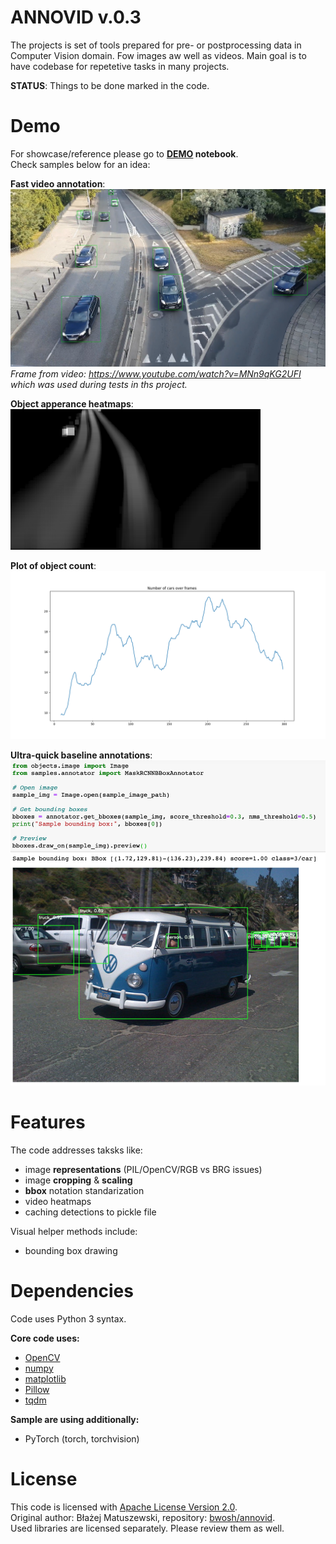 # ANNOVID v.0.3

The projects is set of tools prepared for pre- or postprocessing data in Computer Vision domain. Fow images aw well as videos. Main goal is to have codebase for repetetive tasks in many projects.  

**STATUS**: Things to be done marked in the code.  

# Demo 

For showcase/reference please go to **[DEMO](./demo.ipynb) notebook**.  
Check samples below for an idea:  

**Fast video annotation**:  
![detections](./assets/video_bbox.png)
*Frame from video: https://www.youtube.com/watch?v=MNn9qKG2UFI which was used during tests in ths project.* 

**Object apperance heatmaps**:  
![heatmap](./assets/heatmap.png)

**Plot of object count**:  
![plot](./assets/plot.png)

**Ultra-quick baseline annotations**:  
![bbox sample](./assets/bbox.png)

# Features 
The code addresses taksks like:
- image **representations** (PIL/OpenCV/RGB vs BRG issues)
- image **cropping** & **scaling**
- **bbox** notation standarization
- video heatmaps  
- caching detections to pickle file

Visual helper methods include:
- bounding box drawing

# Dependencies
Code uses Python 3 syntax.   

**Core code uses:**  
- [OpenCV](https://pypi.org/project/opencv-python/)
- [numpy](https://pypi.org/project/numpy/) 
- [matplotlib](https://pypi.org/project/matplotlib/) 
- [Pillow](https://pypi.org/project/tqdm/)
- [tqdm](https://pypi.org/project/tqdm/)

**Sample are using additionally:**  
- PyTorch (torch, torchvision)

# License
This code is licensed with [Apache License Version 2.0](./LICENSE).  
Original author: Błażej Matuszewski, repository: [bwosh/annovid](https://github.com/bwosh/annovid).  
Used libraries are licensed separately. Please review them as well.